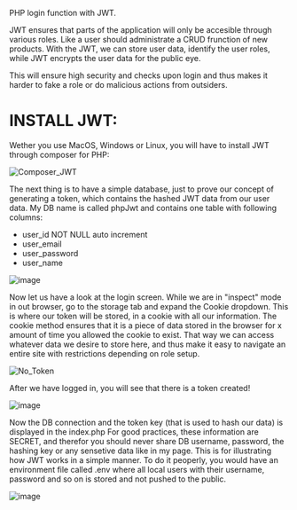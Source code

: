 PHP login function with JWT.

JWT ensures that parts of the application will only be accesible through various roles. Like a user should administrate a CRUD frunction of new products. With the JWT, we can store user data, identify the user roles, while JWT encrypts the user data for the public eye. 

This will ensure high security and checks upon login and thus makes it harder to fake a role or do malicious actions from outsiders.


<h1>INSTALL JWT:</h1>
Wether you use MacOS, Windows or Linux, you will have to install JWT through composer for PHP:

![Composer_JWT](https://github.com/user-attachments/assets/e1b65971-4db9-417c-971b-e666b26cd23d)


The next thing is to have a simple database, just to prove our concept of generating a token, which contains the hashed JWT data from our user data.
My DB name is called phpJwt and contains one table with following columns:

- user_id  NOT NULL  auto increment
- user_email
- user_password
- user_name

![image](https://github.com/user-attachments/assets/587773ba-612d-4f69-bde8-e5937ffafd3b)


Now let us have a look at the login screen. While we are in "inspect" mode in out browser, go to the storage tab and expand the Cookie dropdown. This is where our token will be stored, in a cookie with all our information. The cookie method ensures that it is a piece of data stored in the browser for x amount of time you allowed the cookie to exist. That way we can access whatever data we desire to store here, and thus make it easy to navigate an entire site with restrictions depending on role setup.

![No_Token](https://github.com/user-attachments/assets/dfaa24f6-250a-41f6-9fcc-726e8f9edebd)


After we have logged in, you will see that there is a token created!

![image](https://github.com/user-attachments/assets/f77d6308-2167-4714-ad1d-24f126f22a89)


Now the DB connection and the token key (that is used to hash our data) is displayed in the index.php
For good practices, these information are SECRET, and therefor you should never share DB username, password, the hashing key or any sensetive data like in my page. This is for illustrating how JWT works in a simple manner. To do it peoperly, you would have an environment file called .env where all local users with their username, password and so on is stored and not pushed to the public.

![image](https://github.com/user-attachments/assets/54aa9a73-b59c-425c-9975-ca9a55fbaf82)
